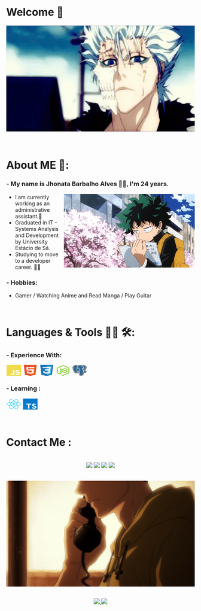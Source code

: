 # Welcome 🥳
<div align="center">
  <img hight="600" width="1000" alt="GIF" align="center" src="https://github.com/4llves/4llves/blob/main/grimm.gif">  
</div>

</br>
</br>

# About ME 👦:


### - My name is Jhonata Barbalho Alves 🐱‍👤, I'm 24 years.

<img hight="250" width="350" alt="GIF" align="right" src="https://github.com/4llves/4llves/blob/main/deku_anoted.gif">

- I am currently working as an administrative assistant.📑
- Graduated in IT - Systems Analysis and Development by University Estácio de Sá.
- Studying to move to a developer career. 👨‍💻

### - Hobbies:
- Gamer / Watching Anime and Read Manga / Play Guitar

</br>

# Languages & Tools 👨‍💻 🛠:

### - Experience With:

<p align="left">  
  <img align="center" alt="4llves-Js" height="30" width="40" src="https://raw.githubusercontent.com/devicons/devicon/master/icons/javascript/javascript-plain.svg">  
  <img align="center" alt="4llves-HTML" height="30" width="40" src="https://raw.githubusercontent.com/devicons/devicon/master/icons/html5/html5-original.svg">
  <img align="center" alt="4llves-CSS" height="30" width="40" src="https://raw.githubusercontent.com/devicons/devicon/master/icons/css3/css3-original.svg">
  <img align="center" alt="4llves-NodeJS" height="30" width="40" src="https://github.com/devicons/devicon/blob/master/icons/nodejs/nodejs-original.svg"> 
  <img align="center" alt="4llves-PostgreSQL" height="30" width="40" src="https://github.com/devicons/devicon/blob/master/icons/postgresql/postgresql-original.svg">
</p>

### - Learning :

<p align="left">  
  <img align="center" alt="4llves-React" height="30" width="40" src="https://raw.githubusercontent.com/devicons/devicon/master/icons/react/react-original.svg">
  <img align="center" alt="4llves-Ts" height="30" width="40" src="https://raw.githubusercontent.com/devicons/devicon/master/icons/typescript/typescript-plain.svg">  
</p>

</br>

# Contact Me :

</br>

<div align="center">
  <a href="https://instagram.com/4llves_" target="_blank"><img src="https://img.shields.io/badge/Instagram-E4405F?style=for-the-badge&logo=instagram&logoColor=white" target="_blank"></a>
 	<a href="https://www.twitch.tv/4llves" target="_blank"><img src="https://img.shields.io/badge/Twitch-9146FF?style=for-the-badge&logo=twitch&logoColor=white" target="_blank"></a> 
  <a href = "mailto:jhonatab4@gmail.com"><img src="https://img.shields.io/badge/-Gmail-%23333?style=for-the-badge&logo=gmail&logoColor=white" target="_blank"></a>
  <a href="https://www.linkedin.com/in/jhonata-barbalho-alves-7341a7124" target="_blank"><img src="https://img.shields.io/badge/-LinkedIn-%230077B5?style=for-the-badge&logo=linkedin&logoColor=white" target="_blank"></a> 
</div>

</br>

<p align="left">  
  <img hight="400" width="600" alt="GIF" align="center" src="https://github.com/4llves/4llves/blob/main/talk_to_me.gif">  
</p>



</br>
<div align="center">
  <a href="https://github.com/4llves">
  <img height="180em" src="https://github-readme-stats.vercel.app/api?username=4llves&show_icons=true&theme=highcontrast&include_all_commits=true&count_private=true"/>
  <img height="180em" src="https://github-readme-stats.vercel.app/api/top-langs/?username=4llves&layout=compact&langs_count=7&theme=highcontrast"/>
</div>

